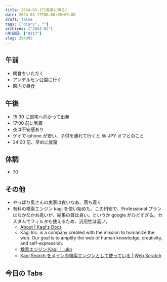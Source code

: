 ```yaml
---
title: 2024-03-17[実家に帰る]
date: 2024-03-17T00:00:00+09:00
draft: false
tags: ["diary", ""]
archives: ["2024-03"]
n年日記: ["0317"]
slug: 294995
---
```


## 午前

- 朝食をいただく
- アンデルセン公園に行く
- 園内で昼食

## 午後

- 15:30 に自宅へ向かって出発
- 17:00 前に到着
- 夜は不安感あり
- ゲオで iphone が安い、子供を連れて行くと 5k JPY オフとのこと
- 24:00 前、早めに就寝

## 体調

- 70

## その他

- やっぱり奥さんの実家は良いなあ、落ち着く
- 有料の検索エンジン kagi を使い始めた。この円安で、Professional プランはなかなかお高いが、結果の質は良い。というか google がひどすぎる。カスタムでフィルタも使えるため、汎用性は高い。
  - [About | Kagi's Docs](https://help.kagi.com/kagi/company/)
  - Kagi Inc. is a company created with the mission to humanize the web. Our goal is to amplify the web of human knowledge, creativity, and self-expression.
  - [検索エンジン Kagi ｜ ukn](https://sizu.me/ukn/posts/dausz9rrszm7)
  - [Kagi Search をメインの検索エンジンとして使っている | Web Scratch](https://efcl.info/2024/03/15/kagi-search/)

## 今日の Tabs
